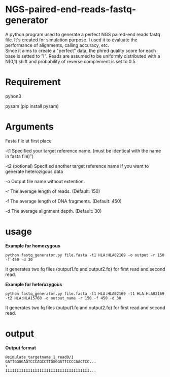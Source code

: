 # NGS-paired-end-reads-fastq-generator
A python program used to generate a perfect NGS paired-end reads fastq file. 
It's created for simulation purpose. I used it to evaluate the performance of alignments, calling accuracy, etc.  
Since it aims to create a "perfect" data, the phred quality score for each base is setted to "I".
Reads are assumed to be uniformly distributed with a N(0,1) shift and probability of reverse complement is set to 0.5.

# Requirement

pyhon3

pysam (pip install pysam)



# Arguments

Fasta file at first place 

-t1   Specified your target reference name. (must be identical with the name in fasta file)")

-t2   (potional) Specified another target reference name if you want to generate heterozigous data

-o    Output file name without extention.

-r    The average length of reads. (Default: 150)

-f    The average length of DNA fragments. (Default: 450)

-d    The average alignment depth. (Default: 30)


# usage
**Example for homozygous** 
```
python fastq_generator.py file.fasta -t1 HLA:HLA02169 -o output -r 150 -f 450 -d 30
```
It generates two fq files (output1.fq and output2.fq) for first read and second read. 


**Example for heterozygous** 
```
python fastq_generator.py file.fasta -t1 HLA:HLA02169 -t1 HLA:HLA02169 -t2 HLA:HLA15760 -o output_name -r 150 -f 450 -d 30
```
It generates two fq files (output1.fq and output2.fq)  for first read and second read.

# output
**Output format**
```
@simulate_targetname_1_read0/1
GATTGGGGAGTCCCAGCCTTGGGGATTCCCCAACTCC...
+
IIIIIIIIIIIIIIIIIIIIIIIIIIIIIIIIIIIII...
```
